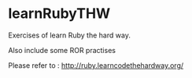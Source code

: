 learnRubyTHW
============

Exercises of learn Ruby the hard way.

Also include some ROR practises

Please refer to : http://ruby.learncodethehardway.org/
